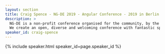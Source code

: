 ```yaml
---
layout: section
title: Craig Spence - NG-DE 2019 - Angular Conference - 2019 in Berlin
description: >
  NG-DE is a non-profit conference organised for the community, by the community.
  We create an open, diverse and welcoming conference with fantastic speakers and a warm and friendly environment. 
speaker_id: craig-spence
---
```


{% include speaker.html speaker_id=page.speaker_id %}
